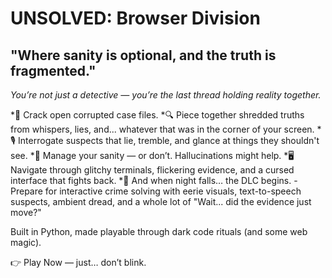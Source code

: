 # **UNSOLVED: Browser Division**
## "Where sanity is optional, and the truth is fragmented."

*You’re not just a detective — you’re the last thread holding reality together.*

*📂 Crack open corrupted case files.
*🔍 Piece together shredded truths from whispers, lies, and... whatever that was in the corner of your screen.
*🎙️ Interrogate suspects that lie, tremble, and glance at things they shouldn't see.
*🧠 Manage your sanity — or don’t. Hallucinations might help.
*🖥️ Navigate through glitchy terminals, flickering evidence, and a cursed interface that fights back.
*🌙 And when night falls… the DLC begins.
-Prepare for interactive crime solving with eerie visuals, text-to-speech suspects, ambient dread, and a whole lot of "Wait... did the evidence just move?"

Built in Python, made playable through dark code rituals (and some web magic).

👉 Play Now — just… don’t blink.
